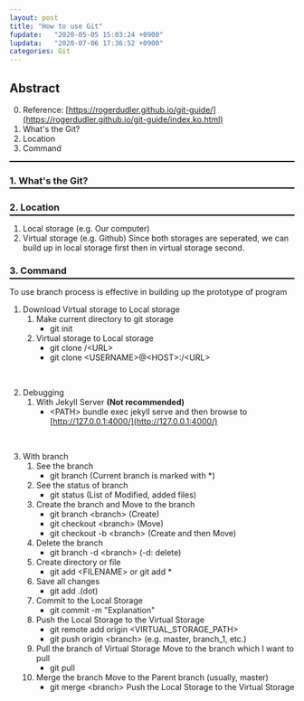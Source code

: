 ```yaml
---
layout: post
title: "How to use Git"
fupdate:   "2020-05-05 15:03:24 +0900"
lupdata:   "2020-07-06 17:36:52 +0900"
categories: Git
---
```


## Abstract
0. Reference: [https://rogerdudler.github.io/git-guide/](https://rogerdudler.github.io/git-guide/index.ko.html)
1. What's the Git?
2. Location
3. Command

<hr style="height: 2px; border:none; margin-bottom:0.5em; padding: 0; background:black">

### 1. What's the Git?
<hr style="height: 2px; border:none; margin-top: -1em; margin-bottom:0.5em; padding: 0; background:black">

### 2. Location
<hr style="height: 2px; border:none; margin-top: -1em; margin-bottom:0.5em; padding: 0; background:black">

1. Local storage (e.g. Our computer)
2. Virtual storage (e.g. Github)
Since both storages are seperated, we can build up in local storage first then in virtual storage second.

### 3. Command
<hr style="height: 2px; border:none; margin-top: -1em; margin-bottom:0.5em; padding: 0; background:black">

To use branch process is effective in building up the prototype of program      
1. Download Virtual storage to Local storage   
    1. Make current directory to git storage
        * git init
    2. Virtual storage to Local storage   
        * git clone /&lt;URL&gt;
        * git clone &lt;USERNAME&gt;@&lt;HOST&gt;:/&lt;URL&gt; 
<br>

2. Debugging
    1. With Jekyll Server **(Not recommended)**
        * &lt;PATH&gt; bundle exec jekyll serve
        and then browse to [http://127.0.0.1:4000/](http://127.0.0.1:4000/)
<br>

3. With branch
    1. See the branch
        * git branch (Current branch is marked with *)
    2. See the status of branch
        * git status (List of Modified, added files)
    3. Create the branch and Move to the branch 
        * git branch &lt;branch&gt; (Create)
        * git checkout &lt;branch&gt; (Move)
        * git checkout -b &lt;branch&gt; (Create and then Move)
    4. Delete the branch
        * git branch -d &lt;branch&gt; (-d: delete)
    5. Create directory or file
        * git add &lt;FILENAME&gt; or git add *   
    6. Save all changes
        * git add .(dot)
    7. Commit to the Local Storage
        * git commit -m "Explanation"  
    8. Push the Local Storage to the Virtual Storage
        * git remote add origin &lt;VIRTUAL_STORAGE_PATH&gt;
        * git push origin &lt;branch&gt; (e.g. master, branch_1, etc.)
    9. Pull the branch of Virtual Storage
        Move to the branch which I want to pull
        * git pull
    10. Merge the branch
        Move to the Parent branch (usually, master)
        * git merge &lt;branch&gt;
        Push the Local Storage to the Virtual Storage